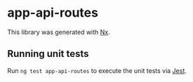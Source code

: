 # app-api-routes

This library was generated with [Nx](https://nx.dev).

## Running unit tests

Run `ng test app-api-routes` to execute the unit tests via [Jest](https://jestjs.io).
